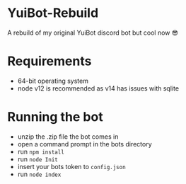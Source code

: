 # YuiBot-Rebuild
A rebuild of my original YuiBot discord bot but cool now :sunglasses:

# Requirements
* 64-bit operating system
* node v12 is recommended as v14 has issues with sqlite

# Running the bot
* unzip the .zip file the bot comes in
* open a command prompt in the bots directory
* run `npm install`
* run `node Init`
* insert your bots token to `config.json`
* run `node index`
